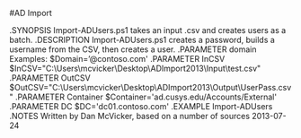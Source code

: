 #AD Import

.SYNOPSIS
Import-ADUsers.ps1 takes an input .csv and creates users as a batch.
.DESCRIPTION
Import-ADUsers.ps1 creates a password, builds a username from the CSV, then creates a user. 
.PARAMETER domain 
Examples:
$Domain=’@contoso.com'
.PARAMETER InCSV
$InCSV="C:\Users\mcvicker\Desktop\ADImport2013\Input\test.csv"
.PARAMETER OutCSV
$OutCSV="C:\Users\mcvicker\Desktop\ADImport2013\Output\UserPass.csv"
.PARAMETER Container
$Container='ad.cusys.edu/Accounts/External'
.PARAMETER DC
$DC='dc01.contoso.com'
.EXAMPLE
Import-ADUsers 
.NOTES
Written by Dan McVicker, based on a number of sources
2013-07-24
